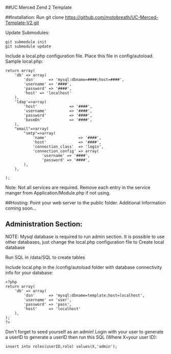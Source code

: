 ##UC Merced Zend 2 Template

##Installation:
Run git clone https://github.com/motobreath/UC-Merced-Template-V2.git <directory>

Update Submodules:

    git submodule init
    git submodule update

Include a local.php configuration file. Place this file in config/autoload. Sample local.php:

    return array(
        'db' => array(
            'dsn'      => 'mysql:dbname=####;host=####',
            'username' => '####',
            'password' => '####',
            'host' => 'localhost'
        ),
        'ldap'=>array(
            'host'              => '####',
            'username'          => '####',
            'password'          => '####',
            'baseDn'            => '####',
        ),
        "email"=>array(
            "smtp"=>array(
                'name'              => '####',
                'host'              => '####',
                'connection_class'  => 'login',
                'connection_config' => array(
                    'username' => '####',
                    'password' => '####',
            ),
        ),

    );

Note: Not all services are required. Remove each entry in the service manger from Application/Module.php if not using.


##Hosting:
Point your web server to the public folder. Additional Information coming soon...


## Administration Section:
NOTE: Mysql database is required to run admin section.
It is possible to use other databases, just change the local.php configuration file to
Create local database

Run SQL in /data/SQL to create tables

Include local.php in the /config/autoload folder with database connectivity info for your database:

    <?php
    return array(
        'db' => array(
            'dsn'      => 'mysql:dbname=template;host=localhost',
            'username' => 'user',
            'password' => 'pass',
            'host'     => 'localhost'
        ),
    );
    ?>



Don't forget to seed yourself as an admin! Login with your user to generate a userID to generate a userID then run this SQL (Where X=your user ID):

    insert into roles(userID,role) values(X,'admin');
